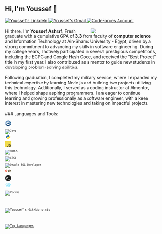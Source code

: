 ## Hi, I'm Youssef 👋

<a href="https://www.linkedin.com/in/youssefashraf31/" target="_blank">
<img alt="Youssef's LinkdeIn" src="https://img.shields.io/badge/Youssef Ashraf-%230077B5.svg?&style=for-the-badge&logo=linkedin&logoColor=white">
</a>

<a href="mailto:youssefashrafeissa@gmail.com" target="_blank">
<img alt="Youssef's Gmail"src="https://img.shields.io/badge/youssefashrafeissa@gmail.com-%23D14836.svg?&style=for-the-badge&logo=gmail&logoColor=white" href="youssefashrafeissa@gmail.com">
</a>
 <a href="https://codeforces.com/profile/etoo?csrf_token=1983f4038e67ded88893e56f8251ad88" target="_blank">
 <img alt="CodeForces Account" src="https://img.shields.io/badge/CodeForces-%23E4405F.svg?&style=for-the-badge&logo=codeforces&logoColor=white">

</a>

<br />
<br />

<img align='right' src="https://media.giphy.com/media/M9gbBd9nbDrOTu1Mqx/giphy.gif" width="220">
Hi there, I'm <b>Youssef Ashraf</b>, Fresh graduate with a cumulative GPA of <b>3.3</b> from faculty of <b>computer science</b> and Information Technology at Ain-Shams University - Egypt, driven by a strong commitment to advancing my skills in software engineering. During my college years, I actively participated in several prestigious competitions, including the ECPC and Google Hash Code, and received the "Best Project" title in my first year. I also contributed as a mentor to guide new students in developing problem-solving abilities.
<br />
<br />
Following graduation, I completed my military service, where I expanded my technical expertise by learning Node.js and building two projects utilizing this technology. Additionally, I served as a coding instructor at Almentor, where I helped shape aspiring programmers. I am eager to continue learning and growing professionally as a software engineer, with a keen interest in mastering new technologies and taking on impactful projects.

<!--- 🏆 I won <a href="https://drive.google.com/file/d/1UDQFXonXAxsPL3q6idIhIISUdGAjYS46/view" target="_blank">Structured Programming Best Project Award 2020 </a>offered by IBM & FCIS-ASU in my first year as a CS student for developing a clone of <a href="https://github.com/etoo31/Chicken-Invaders">Chicken Invaders</a> game with my team.   
--- 👨🏽‍💻 I'm currently working on learning Algorithms and Data Structures in more depth.-->

<br />

<br />
### Languages and Tools: 

<code><img height="20" alt="C++" src="https://raw.githubusercontent.com/github/explore/80688e429a7d4ef2fca1e82350fe8e3517d3494d/topics/cpp/cpp.png"><code>
<code><img height="20" alt="Java" src="https://raw.githubusercontent.com/jmnote/z-icons/master/svg/java.svg"></code>
<code><img height="20" alt= "Python" src="https://raw.githubusercontent.com/github/explore/80688e429a7d4ef2fca1e82350fe8e3517d3494d/topics/python/python.png"></code>
<code><img height="20" alt="Javascript" src="https://raw.githubusercontent.com/github/explore/80688e429a7d4ef2fca1e82350fe8e3517d3494d/topics/javascript/javascript.png"></code>
<code><img height="20" alt="HTML5" src="https://upload.wikimedia.org/wikipedia/commons/thumb/3/38/HTML5_Badge.svg/600px-HTML5_Badge.svg.png"></code>
<code><img height="20" alt="CSS3" src="https://cdn4.iconfinder.com/data/icons/social-media-logos-6/512/121-css3-512.png"></code>
<code><img height="20" alt="Oracle SQL Developer" src="https://upload.wikimedia.org/wikipedia/en/thumb/6/68/Oracle_SQL_Developer_logo.svg/1200px-Oracle_SQL_Developer_logo.svg.png"></code>
<code><img height="20" alt="Git" src="https://raw.githubusercontent.com/github/explore/80688e429a7d4ef2fca1e82350fe8e3517d3494d/topics/git/git.png"></code>
<code><img height="20" alt="Terminal" src="https://raw.githubusercontent.com/github/explore/80688e429a7d4ef2fca1e82350fe8e3517d3494d/topics/terminal/terminal.png"></code>
 <code><img height="20" alt="VScode" src="https://raw.githubusercontent.com/github/explore/80688e429a7d4ef2fca1e82350fe8e3517d3494d/topics/react/react.png"></code>
<code><img height="20" alt="VScode" src="https://upload.wikimedia.org/wikipedia/commons/thumb/9/9a/Visual_Studio_Code_1.35_icon.svg/1024px-Visual_Studio_Code_1.35_icon.svg.png"></code>
 

![Youssef's GitHub stats](https://github-readme-stats.vercel.app/api?username=etoo31&count_private=true&show_icons=true&theme=radical )

[![Top Languages](https://github-readme-stats.vercel.app/api/top-langs/?username=etoo31&layout=compact&card_width=450&theme=radical )](https://github.com/etoo31/github-readme-stats)
